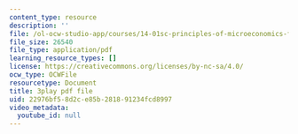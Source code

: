 ```yaml
---
content_type: resource
description: ''
file: /ol-ocw-studio-app/courses/14-01sc-principles-of-microeconomics-fall-2011/22976bf58d2ce85b281891234fcd8997_WmnViAaMdGM.pdf
file_size: 26540
file_type: application/pdf
learning_resource_types: []
license: https://creativecommons.org/licenses/by-nc-sa/4.0/
ocw_type: OCWFile
resourcetype: Document
title: 3play pdf file
uid: 22976bf5-8d2c-e85b-2818-91234fcd8997
video_metadata:
  youtube_id: null
---
```


